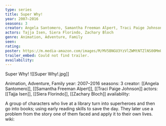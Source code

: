 ```yaml
---
type: series
title: Super Why!
year: 2007–2016
seasons: 3
creator: Angela Santomero, Samantha Freeman Alpert, Traci Paige Johnson
actors: Tajja Isen, Siera Florindo, Zachary Bloch
genre: Animation, Adventure, Family
seen:
rating: 
poster: https://m.media-amazon.com/images/M/MV5BNGU3YzVlZWMtNTZlNS00MmU4LTg2YjctN2U1N2MwZjMxN2M2XkEyXkFqcGdeQXVyODg3NDc1OTE@._V1_SX300.jpg
trailer_embed: Could not find trailer.
availability:
---
```

Super Why!
![[Super Why!.jpg]]

Animation, Adventure, Family
year: 2007–2016
seasons: 3
creator: [[Angela Santomero]], [[Samantha Freeman Alpert]], [[Traci Paige Johnson]]
actors: [[Tajja Isen]], [[Siera Florindo]], [[Zachary Bloch]]
availability:

A group of characters who live at a library turn into superheroes and then go into books; using early reading skills to save the day. They later use a problem from the story one of them faced and apply it to their own lives.
wiki: 



